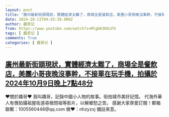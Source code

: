```yaml
---
layout: post
title: "廣州最新街頭現狀，實體經濟太難了，商場全是餐飲店，美團小哥夜晚沒事幹，不接單在玩手機，拍攝於2024年10月9日晚上7點48分"
date: 2024-10-11T04:43:38.000Z
author: 趣哥记
from: https://www.youtube.com/watch?v=MlgbK3KOiFU
tags: [ 趣哥记 ]
comments: True
categories: [ 趣哥记 ]
---
```

<!--1728621818000-->
[廣州最新街頭現狀，實體經濟太難了，商場全是餐飲店，美團小哥夜晚沒事幹，不接單在玩手機，拍攝於2024年10月9日晚上7點48分](https://www.youtube.com/watch?v=MlgbK3KOiFU)
------

<div>
♥關於趣哥♥  我叫趣哥，記錄中國小人物的故事。街拍城市美好記憶。  代海外華人有償拍攝祖屋街道尋根問祖等影片，以解鄉愁之苦。  感謝大家厚愛訂閱！郵箱聯繫：1005560448@qq.com 微❤：nhzyzxj 備註來意。
</div>
